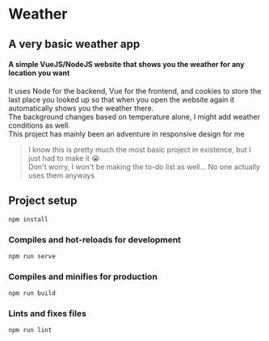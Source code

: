 # Weather
## A very basic weather app

#### A simple VueJS/NodeJS website that shows you the weather for any location you want
It uses Node for the backend, Vue for the frontend, and cookies to store the last place you looked up so that when you open the website again it automatically shows you the weather there. <br>
The background changes based on temperature alone, I might add weather conditions as well. <br>
This project has mainly been an adventure in responsive design for me
> I know this is pretty much the most basic project in existence, but I just had to make it 😭 <br>
> Don't worry, I won't be making the to-do list as well... No one actually uses them anyways



## Project setup
```
npm install
```

### Compiles and hot-reloads for development
```
npm run serve
```

### Compiles and minifies for production
```
npm run build
```

### Lints and fixes files
```
npm run lint
```
